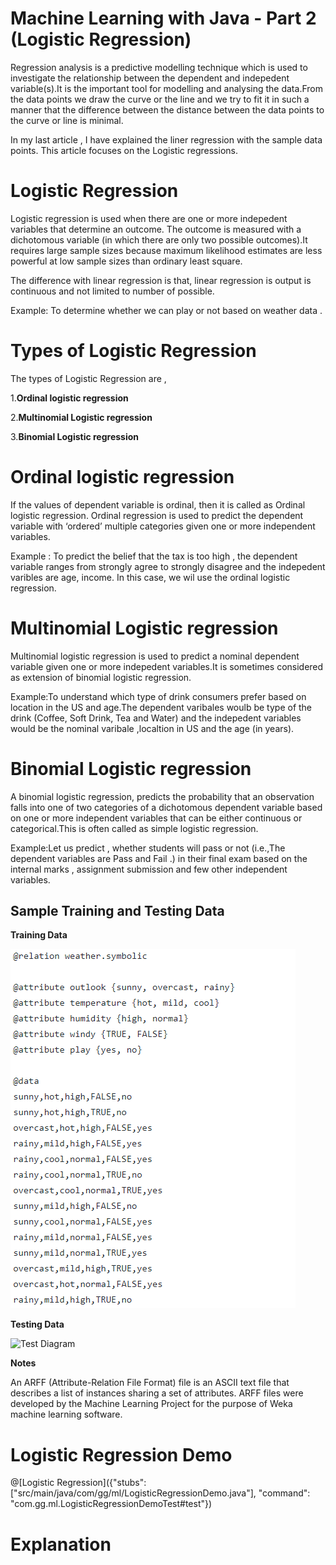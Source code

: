 # Machine Learning with Java - Part 2 (Logistic Regression)

Regression analysis is a predictive modelling technique which is used to investigate the relationship between the dependent and indepedent variable(s).It is the important tool for modelling and analysing the data.From the data points we draw the curve or the line and we try to fit it in such a manner that the difference  between the distance between the data points to the curve or line is minimal.

In my last article , I have explained the liner regression with the sample data points. This article focuses on the Logistic regressions.


# Logistic Regression

Logistic regression is used when there are one or more indepedent variables that determine an outcome. The outcome is measured with a dichotomous variable (in which there are only two possible outcomes).It requires large sample sizes because maximum likelihood estimates are less powerful at low sample sizes than ordinary least square.

The difference with linear regression is that, linear regression is output is continuous and not limited to number of possible.

Example: To determine whether we can play or not based on weather data .

# Types of Logistic Regression

The types of Logistic Regression are ,

1.<B>Ordinal logistic regression</B>

2.<B>Multinomial Logistic regression</B>

3.<B>Binomial Logistic regression </B>

# Ordinal logistic regression

If the values of dependent variable is ordinal, then it is called as Ordinal logistic regression. Ordinal regression is used to predict the dependent variable with ‘ordered’ multiple categories given one or more independent variables. 

Example : To predict the belief that the tax is too high , the dependent variable ranges from strongly agree to strongly disagree and the indepedent varibles are age, income. In this case, we wil use the ordinal logistic regression.


# Multinomial Logistic regression

Multinomial logistic regression is used to predict a nominal dependent variable given one or more indepedent variables.It is sometimes considered as extension of binomial logistic regression.

Example:To understand which type of drink consumers prefer based on location in the US and age.The dependent varibales woulb be type of the drink (Coffee, Soft Drink, Tea and Water) and the indepedent variables would be the nominal varibale ,localtion in US and the age (in years).

# Binomial Logistic regression

A binomial logistic regression, predicts the probability that an observation falls into one of two categories of a dichotomous dependent variable based on one or more independent variables that can be either continuous or categorical.This is often called as simple logistic regression.


Example:Let us predict , whether students will pass or not (i.e.,The dependent variables are Pass and Fail .) in their final exam based on the internal marks , assignment submission and few other independent variables. 

## Sample Training and Testing Data

<B> Training Data </B>  

![Train Diagram](LOGISTIC_TRAIN.PNG)     

<B> Testing Data </B>

![Test Diagram](LOGISTICTEST.PNG.PNG)

<B> Notes </B>

An ARFF (Attribute-Relation File Format) file is an ASCII text file that describes a list of instances sharing a set of attributes. ARFF files were developed by the Machine Learning Project for the purpose of Weka machine learning software.

# Logistic Regression Demo

@[Logistic Regression]({"stubs": ["src/main/java/com/gg/ml/LogisticRegressionDemo.java"], "command": "com.gg.ml.LogisticRegressionDemoTest#test"})

# Explanation

